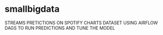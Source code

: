 # smallbigdata

STREAMS PRETICTIONS ON SPOTIFY CHARTS DATASET
USING AIRFLOW DAGS TO RUN PREDICTIONS AND TUNE THE MODEL
